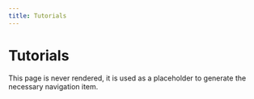 ```yaml
---
title: Tutorials
---
```


# Tutorials

This page is never rendered, it is used as a placeholder to generate
the necessary navigation item.
